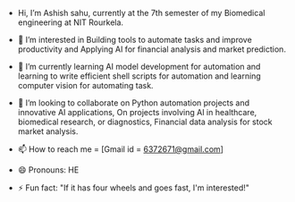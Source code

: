 -  Hi, I’m Ashish sahu, currently at the 7th semester of my Biomedical engineering at NIT Rourkela.
- 👀 I’m interested in Building tools to automate tasks and improve productivity and Applying AI for financial  analysis and market prediction.
- 🌱 I’m currently learning AI model development for automation and learning to write efficient shell scripts  for automation and learning computer vision for automating task.

- 💞️ I’m looking to collaborate on Python automation projects and innovative AI applications, On projects involving AI in healthcare, biomedical research, or diagnostics, Financial data analysis for stock  market analysis.


- 📫 How to reach me = [Gmail id = 6372671@gmail.com] 
- 😄 Pronouns: HE
- ⚡ Fun fact: "If it has four wheels and goes fast, I'm interested!" 

<!---
Ashish-s2/Ashish-s2 is a  special  repository  because its`README.md` (this file) appears on your GitHub profile.
You can click the Preview link to take a look at your changes.
--->
